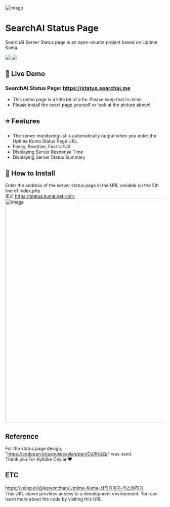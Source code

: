 ![image](https://i.ibb.co/6RD422L/image.png)

# SearchAI Status Page

SearchAI Server Status page is an open-source project based on Uptime Kuma.

<a target="_blank" href="https://github.com/SearchAI-Dev/SearchAI-Server-Status-Page"><img src="https://img.shields.io/github/stars/SearchAI-Dev/SearchAI-Server-Status-Page" /></a> <a target="_blank" href="https://github.com/SearchAI-Dev/SearchAI-Server-Status-Page"><img src="https://img.shields.io/github/last-commit/SearchAI-Dev/SearchAI-Server-Status-Page" /></a>

## 🥔 Live Demo

### SearchAI Status Page: https://status.searchai.me
- This demo page is a little bit of a fix. Please keep that in mind.
- Please install the exact page yourself or look at the picture above!

## ⭐ Features
- The server monitoring list is automatically output when you enter the Uptime Kuma Status Page URL.
- Fancy, Reactive, Fast UI/UX
- Displaying Server Response Time
- Displaying Server Status Summary

## 🔧 How to Install
Enter the address of the server status page in the URL variable on the 5th line of Index.php<br>
(Ex) https://status.kuma.pet.<br>
<img width="710" alt="image" src="https://github.com/SearchAI-Dev/SearchAI-Server-Status-Page/assets/90542259/7f3e2f5e-0ad8-464b-a631-cf3b73cef9b9">

## Reference

For the status page design, "https://codepen.io/aybukeceylan/pen/OJRNbZp" was used.<br>
Thank you For Aybüke Ceylan❤️

## ETC
https://velog.io/@leewonchan/Uptime-Kuma-상태페이지-커스텀하기<br>
This URL above provides access to a development environment. You can learn more about the code by visiting this URL.
